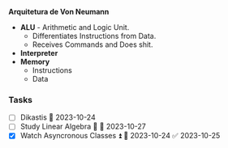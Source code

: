 **Arquitetura de Von Neumann** 
- **ALU** - Arithmetic and Logic Unit.
	- Differentiates Instructions from Data.
	- Receives Commands and Does shit.
- **Interpreter** 
- **Memory**
	- Instructions
	- Data
 
### Tasks

- [ ] Dikastis 📅 2023-10-24  
- [ ] Study Linear Algebra 🔽 📅 2023-10-27
- [x] Watch Asyncronous Classes ⏫ 📅 2023-10-24 ✅ 2023-10-25